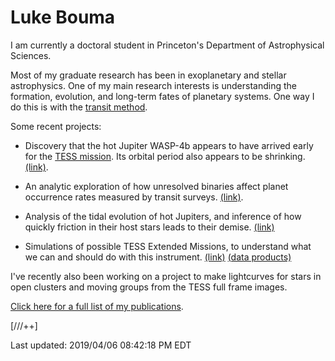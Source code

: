 # Luke Bouma

I am currently a doctoral student in Princeton's Department of Astrophysical
Sciences. 

Most of my graduate research has been in exoplanetary and stellar astrophysics.
One of my main research interests is understanding the formation, evolution,
and long-term fates of planetary systems. One way I do this is with the
[transit method](http://www.iac.es/proyecto/tep/transitmet.html).

Some recent projects:

* Discovery that the hot Jupiter WASP-4b appears to have arrived early for the
  [TESS mission](https://en.wikipedia.org/wiki/Transiting_Exoplanet_Survey_Satellite).
  Its orbital period also appears to be shrinking.
  [(link)](https://ui.adsabs.harvard.edu/abs/2019arXiv190302573B/abstract). 

* An analytic exploration of how unresolved binaries affect planet occurrence
  rates measured by transit surveys.
  [(link)](https://ui.adsabs.harvard.edu/abs/2018AJ....155..244B/abstract). 

* Analysis of the tidal evolution of hot Jupiters, and inference of how
  quickly friction in their host stars leads to their demise.
  [(link)](https://ui.adsabs.harvard.edu/abs/2018AJ....155..165P/abstract)

* Simulations of possible TESS Extended Missions, to understand what we can and
  should do with this instrument.
  [(link)](https://ui.adsabs.harvard.edu/abs/2017arXiv170508891B/abstract)
  [(data products)](https://scholar.princeton.edu/jwinn/extended-mission-simulations)

I've recently also been working on a project to make lightcurves for stars in
open clusters and moving groups from the TESS full frame images.

[Click here for a full list of my
publications](https://ui.adsabs.harvard.edu/search/filter_database_fq_database=OR&filter_database_fq_database=database%3A%22astronomy%22&fq=%7B!type%3Daqp%20v%3D%24fq_database%7D&fq_database=(database%3A%22astronomy%22)&q=author%3A(%22bouma%2C%20l%22)&sort=date%20desc%2C%20bibcode%20desc).

[///++]

Last updated: 2019/04/06 08:42:18 PM EDT
